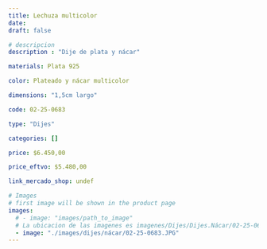 ```yaml
---
title: Lechuza multicolor
date: 
draft: false

# descripcion
description : "Dije de plata y nácar"

materials: Plata 925

color: Plateado y nácar multicolor

dimensions: "1,5cm largo"

code: 02-25-0683

type: "Dijes"

categories: []

price: $6.450,00

price_eftvo: $5.480,00

link_mercado_shop: undef

# Images
# first image will be shown in the product page
images:
  # - image: "images/path_to_image"
  # La ubicacion de las imagenes es imagenes/Dijes/Dijes.Nácar/02-25-0683-lechuza-multicolor
  - image: "./images/dijes/nácar/02-25-0683.JPG"
---
```

